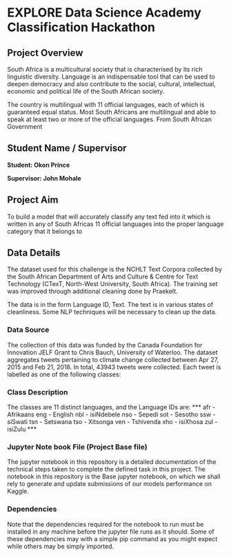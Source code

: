 # EXPLORE Data Science Academy Classification Hackathon

## Project Overview
South Africa is a multicultural society that is characterised by its rich linguistic diversity. Language is an indispensable tool that can be used to deepen democracy and also contribute to the social, cultural, intellectual, economic and political life of the South African society.

The country is multilingual with 11 official languages, each of which is guaranteed equal status. Most South Africans are multilingual and able to speak at least two or more of the official languages.
From South African Government

## Student Name / Supervisor

**Student: Okon Prince**

**Supervisor: John Mohale**

## Project Aim
To build a model that will accurately classify any text fed into it which is written in any of South Africas 11 official languages into the proper language category that it belongs to

## Data Details
The dataset used for this challenge is the NCHLT Text Corpora collected by the South African Department of Arts and Culture & Centre for Text Technology (CTexT, North-West University, South Africa). The training set was improved through additional cleaning done by Praekelt.

The data is in the form Language ID, Text. The text is in various states of cleanliness. Some NLP techniques will be necessary to clean up the data.

### Data Source
The collection of this data was funded by the Canada Foundation for Innovation JELF Grant to Chris Bauch, University of Waterloo. The dataset aggregates tweets pertaining to climate change collected between Apr 27, 2015 and Feb 21, 2018. In total, 43943 tweets were collected. Each tweet is labelled as one of the following classes:

### Class Description
The classes are 11 distinct languages, and the Language IDs are:
*** afr - Afrikaans
eng - English
nbl - isiNdebele
nso - Sepedi
sot - Sesotho
ssw - siSwati
tsn - Setswana
tso - Xitsonga
ven - Tshivenda
xho - isiXhosa
zul - isiZulu *** 

### Jupyter Note book File (Project Base file)

The jupyter notebook in this repository is a detailed documentation of the technical steps taken to complete the defined task in this project. The notebook in this repository is the Base jupyter notebook, on which we shall rely to generate and update submissions of our models performance on Kaggle.

### Dependencies
Note that the dependencies required for the notebook to run must be installed in any machine before the jupyter file runs as it should. Some of these dependencies may with a simple pip command as you might expect while others may be simply imported.
